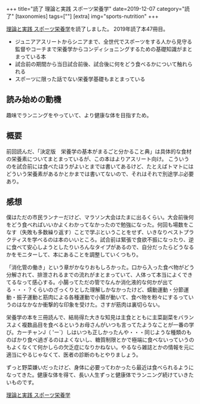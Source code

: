 +++
title="読了 理論と実践 スポーツ栄養学"
date=2019-12-07
category="読了"
[taxonomies]
tags=[""]
[extra]
img="sports-nutrition"
+++

[理論と実践 スポーツ栄養学](https://amzn.to/2QpF7iU)を読了しました。
2019年読了本47冊目。
	
* ジュニアアスリートからシニアまで、全世代でスポーツをする人から見守る監督やコーチまで栄養学からコンディショニングするための基礎知識がまとまっている本
* 試合前の期間から当日試合前後、試合後に何をどう食べるかについて触れられる
* スポーツに限った話でない栄養学基礎もまとまっている

## 読み始めの動機

趣味でランニングをやっていて、より健康な体を目指すため。

## 概要

前回読んだ、「決定版　栄養学の基本がまるごと分かること典」は具体的な食材の栄養素についてまとまっているが、この本はよりアスリート向け。
こういうのを試合前には食べたほうがよいとまでは書いてあるけど、たとえばトマトにはどういう栄養素があるかとかまでは書いてないので、それはそれで別途学ぶ必要あり。

## 感想

僕はただの市民ランナーだけど、マラソン大会はたまに出るくらい。大会前後何をどう食べればいいかよくわかってなかったので勉強になった。何回も場数をこなす（失敗も多数繰り返す）ことで学ぶということをせず、いきなりベストプラクティスを学べるのは本のいいところ。試合前は緊張で食欲不振になったり、逆に食べて安心しようとしたりいろんなタイプがあるので、自分だったらどうなるかをモニターして、本にあることを調整していくつもり。

「消化管の働き」という章がかなりおもしろかった。口から入った食べ物がどう分解されて、排泄されるまでの流れがまとまっていて、人体って本当によくできてるなって感心する。小腸ってただの管でなんか消化液的な何かが出てる・・・？くらいのざっくりとした理解しかなかったけど、蠕動運動・分節運動・振子運動と筋肉による各種運動で小腸が動いて、食べ物を粉々にするっていうのはなかなか衝撃的な印象を受けた。さすが筋肉は裏切らない。

栄養学の本を三冊読んで、結局得た大きな知見は主食とともに主菜副菜をバランスよく複数品目を食べるというお母さんがいつも言ってたようなことが一番の学び。カーチャンJ（ 'ー`）しはいつも正しかったんや・・・同じような種類のものばかり食べ過ぎるのはよくないし、糖質制限とかで極端に食べないっていうのもよくなくて何かしらの欠乏症になりかねない。やるなら雑誌とかの情報を元に適当にやるじゃなくて、医者の診断のもとやりましょう。

ずっと野菜嫌いだったけど、身体に必要ってわかったら最近は食べられるようになってきた。健康な体を得て、長い人生ずっと健康体でランニング続けていきたいものです。

[理論と実践 スポーツ栄養学](https://amzn.to/2QpF7iU)

